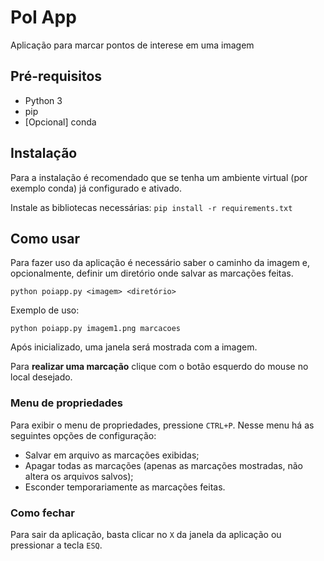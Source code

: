 # PoI App
Aplicação para marcar pontos de interese em uma imagem

## Pré-requisitos
- Python 3
- pip
- [Opcional] conda

## Instalação
Para a instalação é recomendado que se tenha um ambiente virtual (por exemplo conda) já configurado e ativado. 

Instale as bibliotecas necessárias:
`pip install -r requirements.txt`

## Como usar
Para fazer uso da aplicação é necessário saber o caminho da imagem e, opcionalmente, definir um diretório onde salvar as marcações feitas.

`python poiapp.py <imagem> <diretório>`

Exemplo de uso:

`python poiapp.py imagem1.png marcacoes`

Após inicializado, uma janela será mostrada com a imagem.

Para **realizar uma marcação** clique com o botão esquerdo do mouse no local desejado.

### Menu de propriedades

Para exibir o menu de propriedades, pressione `CTRL+P`. Nesse menu há as seguintes opções de configuração:
- Salvar em arquivo as marcações exibidas;
- Apagar todas as marcações (apenas as marcações mostradas, não altera os arquivos salvos);
- Esconder temporariamente as marcações feitas.

### Como fechar
Para sair da aplicação, basta clicar no `X` da janela da aplicação ou pressionar a tecla `ESQ`.
